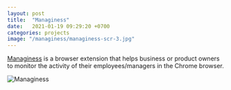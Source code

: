 ```yaml
---
layout: post
title:  "Managiness"
date:   2021-01-19 09:29:20 +0700
categories: projects
image: "/managiness/managiness-scr-3.jpg"
---
```

[Managiness][managiness-url] is a browser extension that helps business or product owners to monitor the activity of their employees/managers in the Chrome browser.

<img src="/managiness/managiness-scr-3.jpg" alt="Managiness">


[managiness-url]: https://managiness.carrd.co/